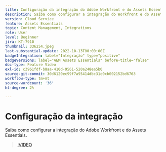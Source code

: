 ```yaml
---
title: Configuração da integração do Adobe Workfront e do Assets Essentials
description: Saiba como configurar a integração do Workfront e do Assets Essentials.
version: Cloud Service
feature: Assets Essentials
topic: Content Management, Integrations
role: User
level: Beginner
jira: KT-7910
thumbnail: 336254.jpeg
last-substantial-update: 2022-10-13T00:00:00Z
badgeIntegration: label="Integração" type="positive"
badgeVersions: label="AEM Assets Essentials" before-title="false"
doc-type: Feature Video
exl-id: c3961fdf-b8aa-410d-9561-520a248ea5b0
source-git-commit: 30d6120ec99f7a95414dbc31c0cb002152bd6763
workflow-type: tm+mt
source-wordcount: '36'
ht-degree: 2%

---
```


# Configuração da integração

Saiba como configurar a integração do Adobe Workfront e do Assets Essentials.

>[!VIDEO](https://video.tv.adobe.com/v/336254?quality=12&learn=on)

